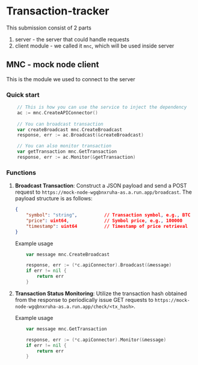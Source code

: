 # Transaction-tracker
This submission consist of 2 parts
1. server - the server that could handle requests
2. client module - we called it `mnc`, which will be used inside server
## MNC - mock node client
This is the module we used to connect to the server

### Quick start
```go
    // This is how you can use the service to inject the dependency
	ac := mnc.CreateAPIConnector()
    
    // You can broadcast transaction
    var createBroadcast mnc.CreateBroadcast
    response, err := ac.Broadcast(&createBroadcast)

    // You can also monitor transaction 
	var getTransaction mnc.GetTransaction
	response, err := ac.Monitor(&getTransaction)
```
### Functions
1. **Broadcast Transaction**:
 Construct a JSON payload and send a POST request to `https://mock-node-wgqbnxruha-as.a.run.app/broadcast`. The payload structure is as follows:

    ```json
    {
        "symbol": "string",          // Transaction symbol, e.g., BTC
        "price": uint64,             // Symbol price, e.g., 100000
        "timestamp": uint64          // Timestamp of price retrieval
    }
    ```

    Example usage

    ```go
        var message mnc.CreateBroadcast

        response, err := (*c.apiConnector).Broadcast(&message)
        if err != nil {
            return err
        }
    ```

2. **Transaction Status Monitoring**: Utilize the transaction hash obtained from the response to periodically issue GET requests to `https://mock-node-wgqbnxruha-as.a.run.app/check/<tx_hash>`.

    Example usage

    ```go
	    var message mnc.GetTransaction

	    response, err := (*c.apiConnector).Monitor(&message)
        if err != nil {
            return err
        }
    ```
